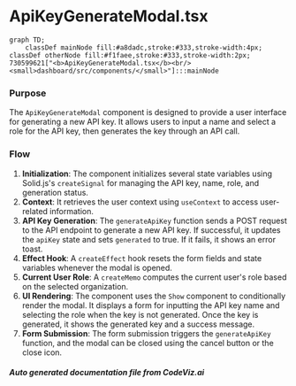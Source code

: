 # ApiKeyGenerateModal.tsx

```mermaid
graph TD;
    classDef mainNode fill:#a8dadc,stroke:#333,stroke-width:4px;
classDef otherNode fill:#f1faee,stroke:#333,stroke-width:2px;
730599621["<b>ApiKeyGenerateModal.tsx</b><br/><small>dashboard/src/components/</small>"]:::mainNode

```
### Purpose
The `ApiKeyGenerateModal` component is designed to provide a user interface for generating a new API key. It allows users to input a name and select a role for the API key, then generates the key through an API call.

### Flow
1. **Initialization**: The component initializes several state variables using Solid.js's `createSignal` for managing the API key, name, role, and generation status.
2. **Context**: It retrieves the user context using `useContext` to access user-related information.
3. **API Key Generation**: The `generateApiKey` function sends a POST request to the API endpoint to generate a new API key. If successful, it updates the `apiKey` state and sets `generated` to true. If it fails, it shows an error toast.
4. **Effect Hook**: A `createEffect` hook resets the form fields and state variables whenever the modal is opened.
5. **Current User Role**: A `createMemo` computes the current user's role based on the selected organization.
6. **UI Rendering**: The component uses the `Show` component to conditionally render the modal. It displays a form for inputting the API key name and selecting the role when the key is not generated. Once the key is generated, it shows the generated key and a success message.
7. **Form Submission**: The form submission triggers the `generateApiKey` function, and the modal can be closed using the cancel button or the close icon.


##### Auto generated documentation file from CodeViz.ai

